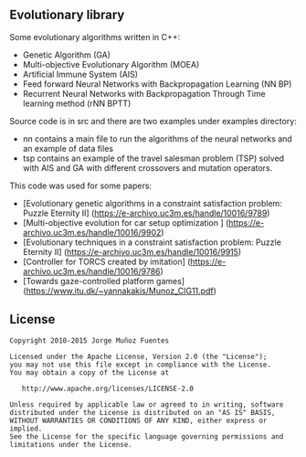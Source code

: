 ## Evolutionary library

Some evolutionary algorithms written in C++:
 - Genetic Algorithm (GA)
 - Multi-objective Evolutionary Algorithm (MOEA)
 - Artificial Immune System (AIS)
 - Feed forward Neural Networks with Backpropagation Learning (NN BP)
 - Recurrent Neural Networks with Backpropagation Through Time learning method (rNN BPTT)

Source code is in src and there are two examples under examples directory:
 - nn contains a main file to run the algorithms of the neural networks and an example of data files
 - tsp contains an example of the travel salesman problem (TSP) solved with  AIS and GA with
 different crossovers and mutation operators.

This code was used for some papers:

- [Evolutionary genetic algorithms in a constraint satisfaction problem: Puzzle Eternity II]
(https://e-archivo.uc3m.es/handle/10016/9789)
- [Multi-objective evolution for car setup optimization ]
(https://e-archivo.uc3m.es/handle/10016/9902)
- [Evolutionary techniques in a constraint satisfaction problem: Puzzle Eternity II]
(https://e-archivo.uc3m.es/handle/10016/9915)
- [Controller for TORCS created by imitation]
(https://e-archivo.uc3m.es/handle/10016/9786)
- [Towards gaze-controlled platform games]
(https://www.itu.dk/~yannakakis/Munoz_CIG11.pdf)

## License

    Copyright 2010-2015 Jorge Muñoz Fuentes

    Licensed under the Apache License, Version 2.0 (the "License");
    you may not use this file except in compliance with the License.
    You may obtain a copy of the License at

       http://www.apache.org/licenses/LICENSE-2.0

    Unless required by applicable law or agreed to in writing, software
    distributed under the License is distributed on an "AS IS" BASIS,
    WITHOUT WARRANTIES OR CONDITIONS OF ANY KIND, either express or implied.
    See the License for the specific language governing permissions and
    limitations under the License.
